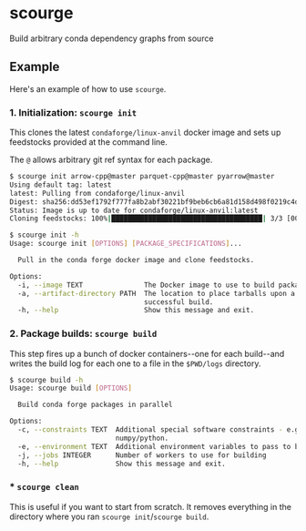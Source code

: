 # scourge

Build arbitrary conda dependency graphs from source


## Example

Here's an example of how to use `scourge`.


### 1. Initialization: `scourge init`

This clones the latest ``condaforge/linux-anvil`` docker image and sets up
feedstocks provided at the command line.

The ``@`` allows arbitrary git ref syntax for each package.

```sh
$ scourge init arrow-cpp@master parquet-cpp@master pyarrow@master                            
Using default tag: latest                      
latest: Pulling from condaforge/linux-anvil    
Digest: sha256:dd53ef1792f777fa8b2abf30221bf9beb6cb6a81d158d498f0219c4d475696cd                
Status: Image is up to date for condaforge/linux-anvil:latest                                  
Cloning feedstocks: 100%|█████████████████████████████████████| 3/3 [00:00<00:00, 11.65it/s]
```

```sh
$ scourge init -h
Usage: scourge init [OPTIONS] [PACKAGE_SPECIFICATIONS]...

  Pull in the conda forge docker image and clone feedstocks.

Options:
  -i, --image TEXT               The Docker image to use to build packages.
  -a, --artifact-directory PATH  The location to place tarballs upon a
                                 successful build.
  -h, --help                     Show this message and exit.
```

### 2. Package builds: `scourge build`

This step fires up a bunch of docker containers--one for each build--and writes
the build log for each one to a file in the ``$PWD/logs`` directory.


```sh
$ scourge build -h
Usage: scourge build [OPTIONS]

  Build conda forge packages in parallel

Options:
  -c, --constraints TEXT  Additional special software constraints - e.g.,
                          numpy/python.
  -e, --environment TEXT  Additional environment variables to pass to builds
  -j, --jobs INTEGER      Number of workers to use for building
  -h, --help              Show this message and exit.
```


### * `scourge clean`

This is useful if you want to start from scratch. It removes everything in the
directory where you ran `scourge init`/`scourge build`.
